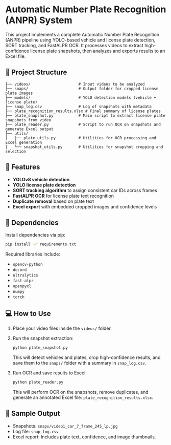 # Automatic Number Plate Recognition (ANPR) System

This project implements a complete Automatic Number Plate Recognition (ANPR) pipeline using YOLO-based vehicle and license plate detection, SORT tracking, and FastALPR OCR. It processes videos to extract high-confidence license plate snapshots, then analyzes and exports results to an Excel file.

## 📂 Project Structure

```
├── videos/                     # Input videos to be analyzed
├── snaps/                      # Output folder for cropped license plate images
├── models/                     # YOLO detection models (vehicle + license plate)
├── snap_log.csv                # Log of snapshots with metadata
├── plate_recognition_results.xlsx # Final summary of license plates
├── plate_snapshot.py           # Main script to extract license plate snapshots from video
├── plate_reader.py             # Script to run OCR on snapshots and generate Excel output
├── utils/
│   ├── plate_utils.py          # Utilities for OCR processing and Excel generation
│   └── snapshot_utils.py       # Utilities for snapshot cropping and selection
```

## 🚀 Features

- **YOLOv8 vehicle detection**
- **YOLO license plate detection**
- **SORT tracking algorithm** to assign consistent car IDs across frames
- **FastALPR OCR** for license plate text recognition
- **Duplicate removal** based on plate text
- **Excel export** with embedded cropped images and confidence levels

## 🧰 Dependencies

Install dependencies via pip:

```bash
pip install -r requirements.txt
```

Required libraries include:
- `opencv-python`
- `decord`
- `ultralytics`
- `fast-alpr`
- `openpyxl`
- `numpy`
- `torch`

## 💻 How to Use

1. Place your video files inside the `videos/` folder.
2. Run the snapshot extraction:
   ```bash
   python plate_snapshot.py
   ```
   This will detect vehicles and plates, crop high-confidence results, and save them to the `snaps/` folder with a summary in `snap_log.csv`.

3. Run OCR and save results to Excel:
   ```bash
   python plate_reader.py
   ```

   This will perform OCR on the snapshots, remove duplicates, and generate an annotated Excel file: `plate_recognition_results.xlsx`.

## 🧪 Sample Output

- Snapshots: `snaps/video1_car_7_frame_245_lp.jpg`
- Log file: `snap_log.csv`
- Excel report: Includes plate text, confidence, and image thumbnails.

